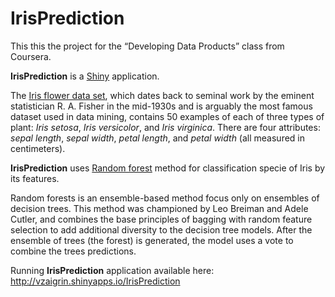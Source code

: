 IrisPrediction
==============

This this the project for the “Developing Data Products” class from Coursera.

**IrisPrediction** is a [Shiny](http://shiny.rstudio.com) application.

The [Iris flower data set](http://en.wikipedia.org/wiki/Iris_flower_data_set), which dates back to seminal work by the eminent statistician R. A. Fisher in the mid-1930s and is arguably the most famous dataset used in data mining, contains 50 examples of each of three types of plant: *Iris setosa*, *Iris versicolor*, and *Iris virginica*. There are four attributes: *sepal length*, *sepal width*, *petal length*, and *petal width* (all measured in centimeters).

**IrisPrediction** uses [Random forest](http://en.wikipedia.org/wiki/Random_forest) method for classification specie of Iris by its features.

Random forests is an ensemble-based method focus only on ensembles of decision trees. This method was championed by Leo Breiman and Adele Cutler, and combines the base principles of bagging with random feature selection to add additional diversity to the decision tree models. After the ensemble of trees (the forest) is generated, the model uses a vote to combine the trees predictions.

Running **IrisPrediction** application available here: http://vzaigrin.shinyapps.io/IrisPrediction
